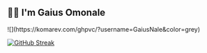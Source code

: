 <h2 align="left">👋🏾 I'm Gaius Omonale</h2>
![](https://komarev.com/ghpvc/?username=GaiusNale&color=grey)

[![GitHub Streak](https://streak-stats.demolab.com?user=GaiusNale&theme=dark)](https://git.io/streak-stats)

